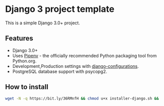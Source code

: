 # Django 3 project template

This is a simple Django 3.0+ project. 

## Features

- Django 3.0+
- Uses [Pipenv](https://github.com/kennethreitz/pipenv) - the officially recommended Python packaging tool from Python.org.
- Development,Production settings with [django-configurations](https://django-configurations.readthedocs.org).
- PostgreSQL database support with psycopg2.

## How to install

```bash
wget -N -q https://bit.ly/36RMnfH && chmod u+x installer-django.sh && ./installer-django.sh
```
